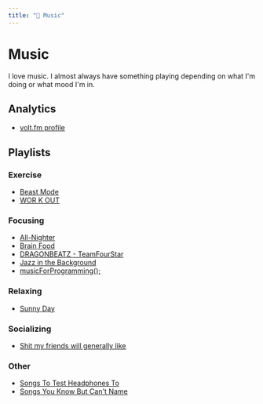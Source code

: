 ```yaml
---
title: "🎵 Music"
---
```

# Music

I love music. I almost always have something playing depending on what I'm doing
or what mood I'm in.

## Analytics

- [volt.fm profile](https://volt.fm/bturchyn)

## Playlists

### Exercise

- [Beast Mode](https://open.spotify.com/playlist/37i9dQZF1DX76Wlfdnj7AP)
- [WOR K OUT](https://open.spotify.com/playlist/37i9dQZF1DX3ZeFHRhhi7Y)

### Focusing

- [All-Nighter](https://open.spotify.com/playlist/37i9dQZF1DX692WcMwL2yW)
- [Brain Food](https://open.spotify.com/playlist/37i9dQZF1DWXLeA8Omikj7)
- [DRAGONBEATZ -
  TeamFourStar](https://open.spotify.com/album/6aS1eHpBANozl6gY0KiH3H)
- [Jazz in the
  Background](https://open.spotify.com/playlist/37i9dQZF1DWV7EzJMK2FUI)
- [musicForProgramming();](https://musicforprogramming.net)

### Relaxing

- [Sunny Day](https://open.spotify.com/playlist/0xsJMeXqenGs2TDZCNaN8X)

### Socializing

- [Shit my friends will generally
  like](https://open.spotify.com/playlist/2s6YYaZZ1Hntebqo7GZD4d)

### Other

- [Songs To Test Headphones
  To](https://open.spotify.com/playlist/37i9dQZF1DWZtZ8vUCzche)
- [Songs You Know But Can't
  Name](https://open.spotify.com/playlist/5SB8txQMssBVPc1y9BIBAc)
